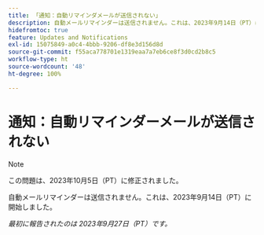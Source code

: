 ```yaml
---
title: 「通知：自動リマインダメールが送信されない」
description: 自動メールリマインダーは送信されません。これは、2023年9月14日（PT）に開始しました。
hidefromtoc: true
feature: Updates and Notifications
exl-id: 15075849-a0c4-4bbb-9206-df8e3d156d8d
source-git-commit: f55aca778701e1319eaa7a7eb6ce8f3d0cd2b8c5
workflow-type: ht
source-wordcount: '48'
ht-degree: 100%

---
```


# 通知：自動リマインダーメールが送信されない

>[!NOTE]
>
>この問題は、2023年10月5日（PT）に修正されました。

自動メールリマインダーは送信されません。これは、2023年9月14日（PT）に開始しました。

_最初に報告されたのは 2023年9月27日（PT）です。_
